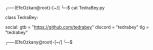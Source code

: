 ┌──(EfeOzkan@root)-[~/]
└─$ cat TedraBey.py

class TedraBey:

social:
gtb = "https://github.com/tedrabey"
discord = "tedrabey" 
tlg = "tedrabey"
  
 ┌──(EfeOzkany@root)-[~/]
 └─$
